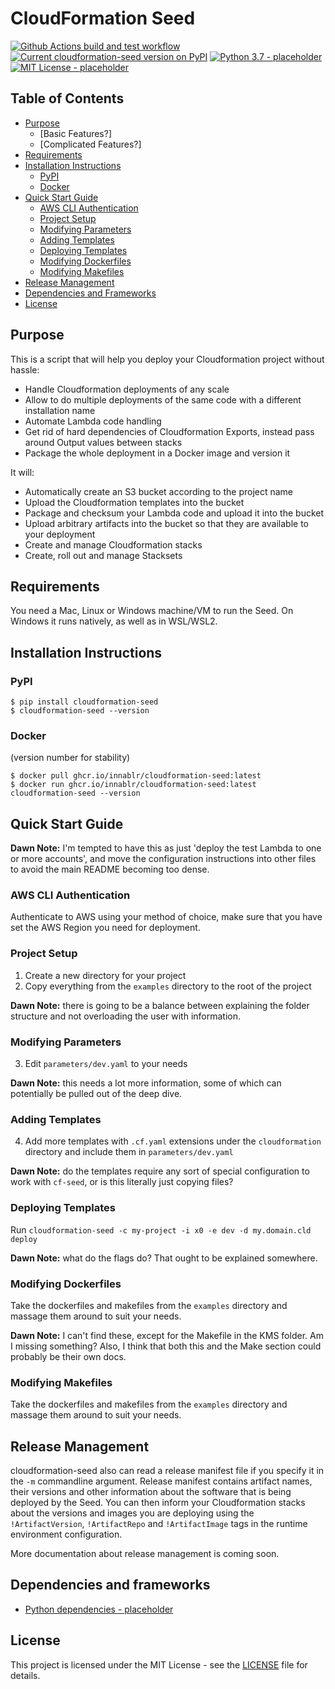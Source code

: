 # CloudFormation Seed

[![Github Actions build and test workflow](https://github.com/Innablr/cloudformation-seed/actions/workflows/build-and-test.yaml/badge.svg)](https://github.com/Innablr/cloudformation-seed/actions/workflows/build-and-test.yaml)
[![Current cloudformation-seed version on PyPI](https://img.shields.io/pypi/v/cloudformation-seed.svg)](https://pypi.python.org/pypi/cloudformation-seed/)
[![Python 3.7 - placeholder]()]()
[![MIT License - placeholder]()]()

## Table of Contents

* [Purpose](#purpose)
  * [Basic Features?]
  * [Complicated Features?]
* [Requirements](#requirements)
* [Installation Instructions](#installation-instructions)
  * [PyPI](#pypi)
  * [Docker](#docker)
* [Quick Start Guide](#quick-start-guide)
  * [AWS CLI Authentication](#aws-cli-authentication)
  * [Project Setup](#project-setup)
  * [Modifying Parameters](#modifying-parameters)
  * [Adding Templates](#adding-templates)
  * [Deploying Templates](#deploying-templates)
  * [Modifying Dockerfiles](#modifying-dockerfiles)
  * [Modifying Makefiles](#modifying-makefiles)
* [Release Management](#release-management)
* [Dependencies and Frameworks](#dependencies-and-frameworks)
* [License](#license)

## Purpose

This is a script that will help you deploy your Cloudformation project without hassle:

* Handle Cloudformation deployments of any scale
* Allow to do multiple deployments of the same code with a different installation name
* Automate Lambda code handling
* Get rid of hard dependencies of Cloudformation Exports, instead pass around Output values between stacks
* Package the whole deployment in a Docker image and version it

It will:

* Automatically create an S3 bucket according to the project name
* Upload the Cloudformation templates into the bucket
* Package and checksum your Lambda code and upload it into the bucket
* Upload arbitrary artifacts into the bucket so that they are available to your deployment
* Create and manage Cloudformation stacks
* Create, roll out and manage Stacksets

## Requirements

You need a Mac, Linux or Windows machine/VM to run the Seed. On Windows it runs natively, as well as in WSL/WSL2.

## Installation Instructions

### PyPI

```
$ pip install cloudformation-seed
$ cloudformation-seed --version
```

### Docker

(version number for stability)

```
$ docker pull ghcr.io/innablr/cloudformation-seed:latest
$ docker run ghcr.io/innablr/cloudformation-seed:latest cloudformation-seed --version
```

## Quick Start Guide

**Dawn Note:** I'm tempted to have this as just 'deploy the test Lambda to one or more accounts', and move the configuration instructions into other files to avoid the main README becoming too dense.

### AWS CLI Authentication

Authenticate to AWS using your method of choice, make sure that you have set the AWS Region you need for deployment.

### Project Setup

1. Create a new directory for your project
2. Copy everything from the `examples` directory to the root of the project

**Dawn Note:** there is going to be a balance between explaining the folder structure and not overloading the user with information.

### Modifying Parameters

3. Edit `parameters/dev.yaml` to your needs

**Dawn Note:** this needs a lot more information, some of which can potentially be pulled out of the deep dive.

### Adding Templates

4. Add more templates with `.cf.yaml` extensions under the `cloudformation` directory and include them in `parameters/dev.yaml`

**Dawn Note:** do the templates require any sort of special configuration to work with `cf-seed`, or is this literally just copying files?

### Deploying Templates

Run `cloudformation-seed -c my-project -i x0 -e dev -d my.domain.cld deploy`

**Dawn Note:** what do the flags do?  That ought to be explained somewhere.

### Modifying Dockerfiles

Take the dockerfiles and makefiles from the `examples` directory and massage them around to suit your needs.

**Dawn Note:** I can't find these, except for the Makefile in the KMS folder.  Am I missing something?  Also, I think that both this and the Make section could probably be their own docs.

### Modifying Makefiles

Take the dockerfiles and makefiles from the `examples` directory and massage them around to suit your needs.

## Release Management

cloudformation-seed also can read a release manifest file if you specify it in the `-m` commandline argument. Release manifest contains artifact names, their versions and other information about the software that is being deployed by the Seed. You can then inform your Cloudformation stacks about the versions and images you are deploying using the `!ArtifactVersion`, `!ArtifactRepo` and `!ArtifactImage` tags in the runtime environment configuration.

More documentation about release management is coming soon.

## Dependencies and frameworks

* [Python dependencies - placeholder]() 

## License

This project is licensed under the MIT License - see the [LICENSE](LICENSE) file for details.
